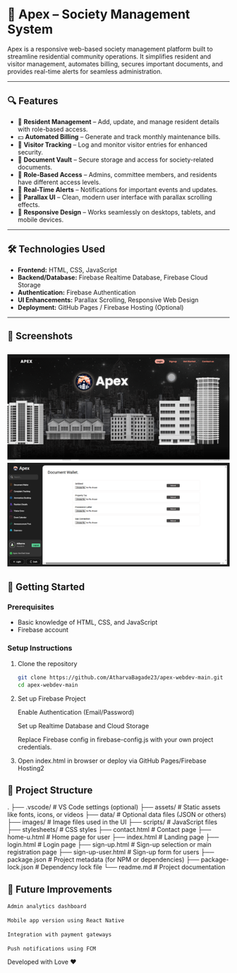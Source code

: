 # 🏢 Apex – Society Management System

Apex is a responsive web-based society management platform built to streamline residential community operations. It simplifies resident and visitor management, automates billing, secures important documents, and provides real-time alerts for seamless administration.

---

## 🔍 Features

- 👥 **Resident Management** – Add, update, and manage resident details with role-based access.
- 💵 **Automated Billing** – Generate and track monthly maintenance bills.
- 🚪 **Visitor Tracking** – Log and monitor visitor entries for enhanced security.
- 🧾 **Document Vault** – Secure storage and access for society-related documents.
- 🔐 **Role-Based Access** – Admins, committee members, and residents have different access levels.
- 🔔 **Real-Time Alerts** – Notifications for important events and updates.
- 🎨 **Parallax UI** – Clean, modern user interface with parallax scrolling effects.
- 📱 **Responsive Design** – Works seamlessly on desktops, tablets, and mobile devices.

---

## 🛠️ Technologies Used

- **Frontend:** HTML, CSS, JavaScript  
- **Backend/Database:** Firebase Realtime Database, Firebase Cloud Storage  
- **Authentication:** Firebase Authentication  
- **UI Enhancements:** Parallax Scrolling, Responsive Web Design  
- **Deployment:** GitHub Pages / Firebase Hosting (Optional)

---

## 📸 Screenshots

![Landing Screen](images/dash.png)
![Dashboard](images/main.png)
---

## 🚀 Getting Started

### Prerequisites

- Basic knowledge of HTML, CSS, and JavaScript
- Firebase account

### Setup Instructions

1. Clone the repository  
   ```bash
   git clone https://github.com/AtharvaBagade23/apex-webdev-main.git
   cd apex-webdev-main

2. Set up Firebase Project

    Enable Authentication (Email/Password)

    Set up Realtime Database and Cloud Storage

    Replace Firebase config in firebase-config.js with your own project credentials.

3. Open index.html in browser or deploy via GitHub Pages/Firebase Hosting2

## 📂 Project Structure
   .
   ├── .vscode/                 # VS Code settings (optional)
   ├── assets/                 # Static assets like fonts, icons, or videos
   ├── data/                   # Optional data files (JSON or others)
   ├── images/                 # Image files used in the UI
   ├── scripts/                # JavaScript files
   ├── stylesheets/            # CSS styles
   ├── contact.html            # Contact page
   ├── home-u.html             # Home page for user
   ├── index.html              # Landing page
   ├── login.html              # Login page
   ├── sign-up.html            # Sign-up selection or main registration page
   ├── sign-up-user.html       # Sign-up form for users
   ├── package.json            # Project metadata (for NPM or dependencies)
   ├── package-lock.json       # Dependency lock file
   └── readme.md               # Project documentation

## 📌 Future Improvements
    Admin analytics dashboard

    Mobile app version using React Native

    Integration with payment gateways

    Push notifications using FCM

 Developed with Love ❤️
